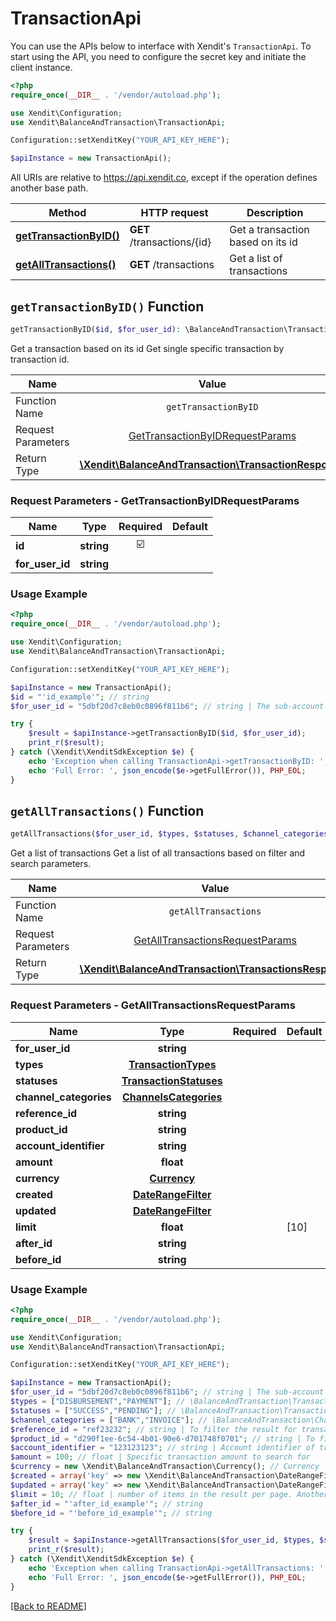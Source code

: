 # TransactionApi


You can use the APIs below to interface with Xendit's `TransactionApi`.
To start using the API, you need to configure the secret key and initiate the client instance.

```php
<?php
require_once(__DIR__ . '/vendor/autoload.php');

use Xendit\Configuration;
use Xendit\BalanceAndTransaction\TransactionApi;

Configuration::setXenditKey("YOUR_API_KEY_HERE");

$apiInstance = new TransactionApi();
```

All URIs are relative to https://api.xendit.co, except if the operation defines another base path.

| Method | HTTP request | Description |
| ------------- | ------------- | ------------- |
| [**getTransactionByID()**](TransactionApi.md#gettransactionbyid-function) | **GET** /transactions/{id} | Get a transaction based on its id |
| [**getAllTransactions()**](TransactionApi.md#getalltransactions-function) | **GET** /transactions | Get a list of transactions |


## `getTransactionByID()` Function

```php
getTransactionByID($id, $for_user_id): \BalanceAndTransaction\TransactionResponse
```

Get a transaction based on its id
    Get single specific transaction by transaction id.

| Name          |    Value 	     |
|--------------------|:-------------:|
| Function Name | `getTransactionByID` |
| Request Parameters  |  [GetTransactionByIDRequestParams](#request-parameters--GetTransactionByIDRequestParams)	 |
| Return Type  |  [**\Xendit\BalanceAndTransaction\TransactionResponse**](BalanceAndTransaction/TransactionResponse.md) |

### Request Parameters - GetTransactionByIDRequestParams

|Name | Type | Required |Default |
|-------------|:-------------:|:-------------:|-------------| 
| **id** | **string** | ☑️ |  |
| **for_user_id** | **string** |  |  |

### Usage Example
```php
<?php
require_once(__DIR__ . '/vendor/autoload.php');

use Xendit\Configuration;
use Xendit\BalanceAndTransaction\TransactionApi;

Configuration::setXenditKey("YOUR_API_KEY_HERE");

$apiInstance = new TransactionApi();
$id = "'id_example'"; // string
$for_user_id = "5dbf20d7c8eb0c0896f811b6"; // string | The sub-account user-id that you want to make this transaction for. This header is only used if you have access to xenPlatform. See xenPlatform for more information

try {
    $result = $apiInstance->getTransactionByID($id, $for_user_id);
    print_r($result);
} catch (\Xendit\XenditSdkException $e) {
    echo 'Exception when calling TransactionApi->getTransactionByID: ', $e->getMessage(), PHP_EOL;
    echo 'Full Error: ', json_encode($e->getFullError()), PHP_EOL;
}
```


## `getAllTransactions()` Function

```php
getAllTransactions($for_user_id, $types, $statuses, $channel_categories, $reference_id, $product_id, $account_identifier, $amount, $currency, $created, $updated, $limit, $after_id, $before_id): \BalanceAndTransaction\TransactionsResponse
```

Get a list of transactions
    Get a list of all transactions based on filter and search parameters.

| Name          |    Value 	     |
|--------------------|:-------------:|
| Function Name | `getAllTransactions` |
| Request Parameters  |  [GetAllTransactionsRequestParams](#request-parameters--GetAllTransactionsRequestParams)	 |
| Return Type  |  [**\Xendit\BalanceAndTransaction\TransactionsResponse**](BalanceAndTransaction/TransactionsResponse.md) |

### Request Parameters - GetAllTransactionsRequestParams

|Name | Type | Required |Default |
|-------------|:-------------:|:-------------:|-------------| 
| **for_user_id** | **string** |  |  |
| **types** | [**TransactionTypes**](BalanceAndTransaction/TransactionTypes.md) |  |  |
| **statuses** | [**TransactionStatuses**](BalanceAndTransaction/TransactionStatuses.md) |  |  |
| **channel_categories** | [**ChannelsCategories**](BalanceAndTransaction/ChannelsCategories.md) |  |  |
| **reference_id** | **string** |  |  |
| **product_id** | **string** |  |  |
| **account_identifier** | **string** |  |  |
| **amount** | **float** |  |  |
| **currency** | [**Currency**](BalanceAndTransaction/Currency.md) |  |  |
| **created** | [**DateRangeFilter**](BalanceAndTransaction/DateRangeFilter.md) |  |  |
| **updated** | [**DateRangeFilter**](BalanceAndTransaction/DateRangeFilter.md) |  |  |
| **limit** | **float** |  | [10] |
| **after_id** | **string** |  |  |
| **before_id** | **string** |  |  |

### Usage Example
```php
<?php
require_once(__DIR__ . '/vendor/autoload.php');

use Xendit\Configuration;
use Xendit\BalanceAndTransaction\TransactionApi;

Configuration::setXenditKey("YOUR_API_KEY_HERE");

$apiInstance = new TransactionApi();
$for_user_id = "5dbf20d7c8eb0c0896f811b6"; // string | The sub-account user-id that you want to make this transaction for. This header is only used if you have access to xenPlatform. See xenPlatform for more information
$types = ["DISBURSEMENT","PAYMENT"]; // \BalanceAndTransaction\TransactionTypes[] | Transaction types that will be included in the result. Default is to include all transaction types
$statuses = ["SUCCESS","PENDING"]; // \BalanceAndTransaction\TransactionStatuses[] | Status of the transaction. Default is to include all status.
$channel_categories = ["BANK","INVOICE"]; // \BalanceAndTransaction\ChannelsCategories[] | Payment channels in which the transaction is carried out. Default is to include all channels.
$reference_id = "ref23232"; // string | To filter the result for transactions with matching reference given (case sensitive)
$product_id = "d290f1ee-6c54-4b01-90e6-d701748f0701"; // string | To filter the result for transactions with matching product_id (a.k.a payment_id) given (case sensitive)
$account_identifier = "123123123"; // string | Account identifier of transaction. The format will be different from each channel. For example, on `BANK` channel it will be account number and on `CARD` it will be masked card number.
$amount = 100; // float | Specific transaction amount to search for
$currency = new \Xendit\BalanceAndTransaction\Currency(); // Currency
$created = array('key' => new \Xendit\BalanceAndTransaction\DateRangeFilter()); // DateRangeFilter | Filter time of transaction by created date. If not specified will list all dates.
$updated = array('key' => new \Xendit\BalanceAndTransaction\DateRangeFilter()); // DateRangeFilter | Filter time of transaction by updated date. If not specified will list all dates.
$limit = 10; // float | number of items in the result per page. Another name for \"results_per_page\"
$after_id = "'after_id_example'"; // string
$before_id = "'before_id_example'"; // string

try {
    $result = $apiInstance->getAllTransactions($for_user_id, $types, $statuses, $channel_categories, $reference_id, $product_id, $account_identifier, $amount, $currency, $created, $updated, $limit, $after_id, $before_id);
    print_r($result);
} catch (\Xendit\XenditSdkException $e) {
    echo 'Exception when calling TransactionApi->getAllTransactions: ', $e->getMessage(), PHP_EOL;
    echo 'Full Error: ', json_encode($e->getFullError()), PHP_EOL;
}
```


[[Back to README]](../README.md)
